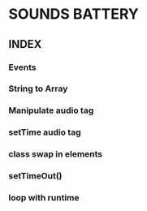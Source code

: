 # SOUNDS BATTERY

## INDEX
### Events
### String to Array
### Manipulate audio tag
### setTime audio tag
### class swap in elements
### setTimeOut()
### loop with runtime 